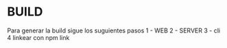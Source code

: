 
# BUILD

Para generar la build sigue los suguientes pasos
1 - WEB
2 - SERVER
3 - cli
4 linkear con npm link

